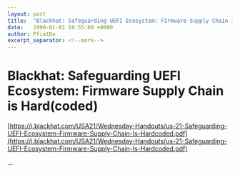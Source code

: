```yaml
---
layout: post
title:  "Blackhat: Safeguarding UEFI Ecosystem: Firmware Supply Chain is Hard(coded)"
date:   1990-01-01 19:55:00 +0000
author: PfiatDe
excerpt_separator: <!--more-->
---
```


# Blackhat: Safeguarding UEFI Ecosystem: Firmware Supply Chain is Hard(coded)

[https://i.blackhat.com/USA21/Wednesday-Handouts/us-21-Safeguarding-UEFI-Ecosystem-Firmware-Supply-Chain-Is-Hardcoded.pdf](https://i.blackhat.com/USA21/Wednesday-Handouts/us-21-Safeguarding-UEFI-Ecosystem-Firmware-Supply-Chain-Is-Hardcoded.pdf)

...
<!--more-->
